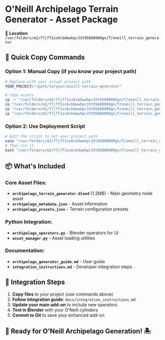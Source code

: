 # O'Neill Archipelago Terrain Generator - Asset Package

📁 **Location**: `/var/folders/m2/f7jff1ss6cbdwwhpc33t95880000gn/T/oneill_terrain_generator`

## 🚀 Quick Copy Commands

### Option 1: Manual Copy (if you know your project path)
```bash
# Replace with your actual project path
YOUR_PROJECT="/path/to/your/oneill-terrain-generator"

# Copy assets
cp -r "/var/folders/m2/f7jff1ss6cbdwwhpc33t95880000gn/T/oneill_terrain_generator/src/assets" "$YOUR_PROJECT/src/"
cp "/var/folders/m2/f7jff1ss6cbdwwhpc33t95880000gn/T/oneill_terrain_generator/src/operators/archipelago_operators.py" "$YOUR_PROJECT/src/operators/"
cp "/var/folders/m2/f7jff1ss6cbdwwhpc33t95880000gn/T/oneill_terrain_generator/src/utils/asset_manager.py" "$YOUR_PROJECT/src/utils/"
cp "/var/folders/m2/f7jff1ss6cbdwwhpc33t95880000gn/T/oneill_terrain_generator/docs/"*.md "$YOUR_PROJECT/docs/"
```

### Option 2: Use Deployment Script
```bash
# Edit the script to set your project path
nano "/var/folders/m2/f7jff1ss6cbdwwhpc33t95880000gn/T/oneill_terrain_generator/deploy_assets.sh"
# Then run it
bash "/var/folders/m2/f7jff1ss6cbdwwhpc33t95880000gn/T/oneill_terrain_generator/deploy_assets.sh"
```

## 📦 What's Included

### Core Asset Files:
- **`archipelago_terrain_generator.blend`** (1.2MB) - Main geometry node asset
- **`archipelago_metadata.json`** - Asset information
- **`archipelago_presets.json`** - Terrain configuration presets

### Python Integration:
- **`archipelago_operators.py`** - Blender operators for UI
- **`asset_manager.py`** - Asset loading utilities

### Documentation:
- **`archipelago_generator_guide.md`** - User guide
- **`integration_instructions.md`** - Developer integration steps

## 🎯 Integration Steps

1. **Copy files** to your project (use commands above)
2. **Follow integration guide**: `docs/integration_instructions.md`
3. **Update your main add-on** to include new operators
4. **Test in Blender** with your O'Neill cylinders
5. **Commit to Git** to save your enhanced add-on

## 🌊 Ready for O'Neill Archipelago Generation! 🏝️
